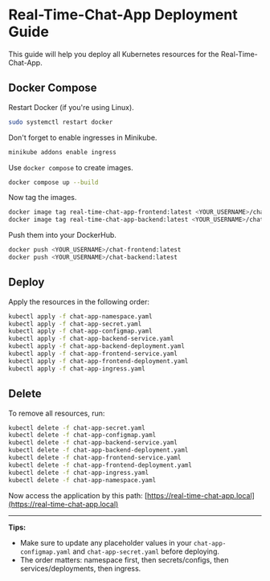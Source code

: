 # Real-Time-Chat-App Deployment Guide

This guide will help you deploy all Kubernetes resources for the Real-Time-Chat-App.

## Docker Compose

Restart Docker (if you're using Linux).

```bash
sudo systemctl restart docker

```

Don't forget to enable ingresses in Minikube.

```bash
minikube addons enable ingress

```

Use `docker compose` to create images.

```bash
docker compose up --build

```

Now tag the images.

```bash
docker image tag real-time-chat-app-frontend:latest <YOUR_USERNAME>/chat-frontend:latest
docker image tag real-time-chat-app-backend:latest <YOUR_USERNAME>/chat-backend:latest

```

Push them into your DockerHub.

```bash
docker push <YOUR_USERNAME>/chat-frontend:latest
docker push <YOUR_USERNAME>/chat-backend:latest

```

## Deploy

Apply the resources in the following order:

```bash
kubectl apply -f chat-app-namespace.yaml
kubectl apply -f chat-app-secret.yaml
kubectl apply -f chat-app-configmap.yaml
kubectl apply -f chat-app-backend-service.yaml
kubectl apply -f chat-app-backend-deployment.yaml
kubectl apply -f chat-app-frontend-service.yaml
kubectl apply -f chat-app-frontend-deployment.yaml
kubectl apply -f chat-app-ingress.yaml

```

## Delete

To remove all resources, run:

```bash
kubectl delete -f chat-app-secret.yaml
kubectl delete -f chat-app-configmap.yaml
kubectl delete -f chat-app-backend-service.yaml
kubectl delete -f chat-app-backend-deployment.yaml
kubectl delete -f chat-app-frontend-service.yaml
kubectl delete -f chat-app-frontend-deployment.yaml
kubectl delete -f chat-app-ingress.yaml
kubectl delete -f chat-app-namespace.yaml

```

Now access the application by this path: [https://real-time-chat-app.local](https://real-time-chat-app.local)

---

**Tips:**

- Make sure to update any placeholder values in your `chat-app-configmap.yaml` and `chat-app-secret.yaml` before deploying.
- The order matters: namespace first, then secrets/configs, then services/deployments, then ingress.
